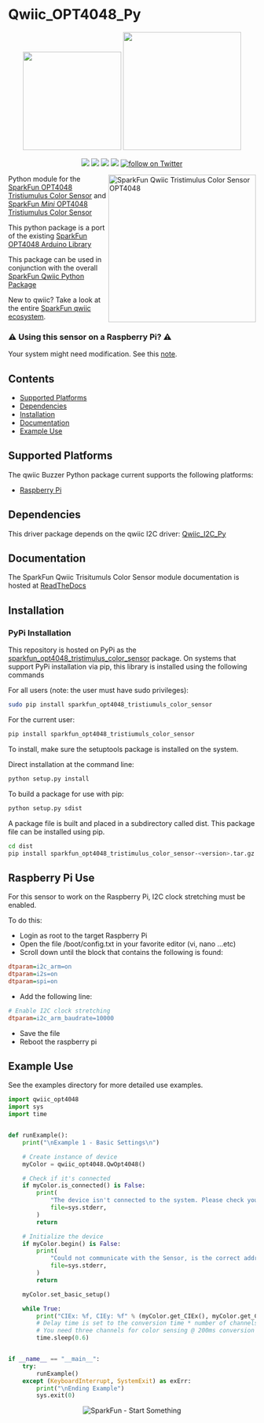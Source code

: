 Qwiic_OPT4048_Py
===============

<p align="center">
   <img src="https://cdn.sparkfun.com/assets/custom_pages/2/7/2/qwiic-logo-registered.jpg"  width=200>  
   <img src="https://www.python.org/static/community_logos/python-logo-master-v3-TM.png"  width=240>   
</p>
<p align="center">
	<a href="https://pypi.org/project/sparkfun_Qwiic_OPT4048_py/" alt="Package">
		<img src="https://img.shields.io/pypi/pyversions/sparkfun_opt4048_tristimulus_color_sensor.svg" /></a>
	<a href="https://github.com/sparkfun/Qwiic_OPT4048_Py/issues" alt="Issues">
		<img src="https://img.shields.io/github/issues/sparkfun/Qwiic_OPT4048_Py.svg" /></a>
	<a href="https://qwiic-buzzer-py.readthedocs.io/en/latest/?" alt="Documentation">
		<img src="https://readthedocs.org/projects/sparkfun_Qwiic_OPT4048_py/badge/?version=latest&style=flat" /></a>
	<a href="https://github.com/sparkfun/Qwiic_OPT4048_Py/blob/master/LICENSE" alt="License">
		<img src="https://img.shields.io/badge/license-MIT-blue.svg" /></a>
	<a href="https://twitter.com/intent/follow?screen_name=sparkfun">
        	<img src="https://img.shields.io/twitter/follow/sparkfun.svg?style=social&logo=twitter"
           	 alt="follow on Twitter"></a>
	
</p>

<img src=""  align="right" width=300 alt="SparkFun Qwiic Tristimulus Color Sensor OPT4048">


Python module for the [SparkFun OPT4048 Tristiumulus Color Sensor](https://www.sparkfun.com/products/22638) and [SparkFun _Mini_ OPT4048 Tristiumulus Color Sensor](https://www.sparkfun.com/products/22639)

This python package is a port of the existing [SparkFun OPT4048 Arduino Library](https://github.com/sparkfun/SparkFun_Qwiic_Buzzer_Arduino_Library)

This package can be used in conjunction with the overall [SparkFun Qwiic Python Package](https://github.com/sparkfun/Qwiic_Py)

New to qwiic? Take a look at the entire [SparkFun qwiic ecosystem](https://www.sparkfun.com/qwiic).

### :warning: **Using this sensor on a Raspberry Pi**? :warning:
Your system might need modification. See this [note](#raspberry-pi-use).

## Contents

* [Supported Platforms](#supported-platforms)
* [Dependencies](#dependencies)
* [Installation](#installation)
* [Documentation](#documentation)
* [Example Use](#example-use)

Supported Platforms
--------------------
The qwiic Buzzer Python package current supports the following platforms:
* [Raspberry Pi](https://www.sparkfun.com/search/results?term=raspberry+pi)
<!---
* [NVidia Jetson Nano](https://www.sparkfun.com/products/15297)
* [Google Coral Development Board](https://www.sparkfun.com/products/15318)
-->

Dependencies 
--------------
This driver package depends on the qwiic I2C driver: 
[Qwiic_I2C_Py](https://github.com/sparkfun/Qwiic_I2C_Py)

Documentation
-------------
The SparkFun Qwiic Trisitumuls Color Sensor module documentation is hosted at [ReadTheDocs](https://sparkfun_Qwiic_OPT4048_py.readthedocs.io/en/latest/?)

Installation
---------------
### PyPi Installation

This repository is hosted on PyPi as the [sparkfun_opt4048_tristimulus_color_sensor](https://pypi.org/project/sparkfun_opt4048_tristimulus_color_sensor/) package. On systems that support PyPi installation via pip, this library is installed using the following commands

For all users (note: the user must have sudo privileges):
```sh
sudo pip install sparkfun_opt4048_tristiumuls_color_sensor
```
For the current user:

```sh
pip install sparkfun_opt4048_tristiumuls_color_sensor
```
To install, make sure the setuptools package is installed on the system.

Direct installation at the command line:
```sh
python setup.py install
```

To build a package for use with pip:
```sh
python setup.py sdist
 ```
A package file is built and placed in a subdirectory called dist. This package file can be installed using pip.
```sh
cd dist
pip install sparkfun_opt4048_tristimulus_color_sensor-<version>.tar.gz
```

Raspberry Pi Use
-------------------
For this sensor to work on the Raspberry Pi, I2C clock stretching must be enabled. 

To do this:
- Login as root to the target Raspberry Pi
- Open the file /boot/config.txt in your favorite editor (vi, nano ...etc)
- Scroll down until the block that contains the following is found:
```ini
dtparam=i2c_arm=on
dtparam=i2s=on
dtparam=spi=on
```
- Add the following line:
```ini
# Enable I2C clock stretching
dtparam=i2c_arm_baudrate=10000
```
- Save the file
- Reboot the raspberry pi

Example Use
 -------------
See the examples directory for more detailed use examples.

```python
import qwiic_opt4048 
import sys
import time


def runExample():
    print("\nExample 1 - Basic Settings\n")

    # Create instance of device
    myColor = qwiic_opt4048.QwOpt4048()

    # Check if it's connected
    if myColor.is_connected() is False:
        print(
            "The device isn't connected to the system. Please check your connection",
            file=sys.stderr,
        )
        return

    # Initialize the device
    if myColor.begin() is False:
        print(
            "Could not communicate with the Sensor, is the correct address selected?",
            file=sys.stderr,
        )
        return

    myColor.set_basic_setup()

    while True:
        print("CIEx: %f, CIEy: %f" % (myColor.get_CIEx(), myColor.get_CIEy()))
        # Delay time is set to the conversion time * number of channels
        # You need three channels for color sensing @ 200ms conversion time = 600ms.
        time.sleep(0.6)


if __name__ == "__main__":
    try:
        runExample()
    except (KeyboardInterrupt, SystemExit) as exErr:
        print("\nEnding Example")
        sys.exit(0)

```
<p align="center">
<img src="https://cdn.sparkfun.com/assets/custom_pages/3/3/4/dark-logo-red-flame.png" alt="SparkFun - Start Something">
</p>
